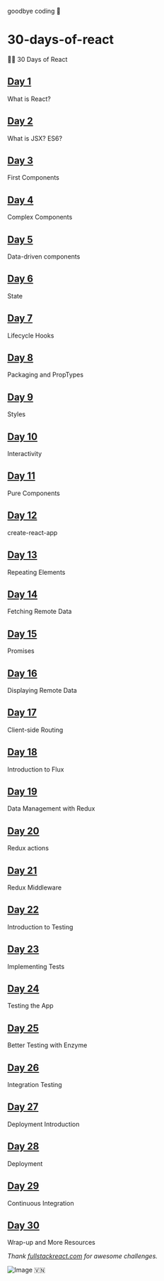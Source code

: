 goodbye coding 👋
# 30-days-of-react

🌲🚀 30 Days of React

## [Day 1](https://github.com/cuongw/30-days-of-react/tree/master/day01)

What is React?

## [Day 2](https://github.com/cuongw/30-days-of-react/tree/master/day02)

What is JSX? ES6?

## [Day 3](https://github.com/cuongw/30-days-of-react/tree/master/day03)

First Components

## [Day 4](https://github.com/cuongw/30-days-of-react/tree/master/day04)

Complex Components

## [Day 5](https://github.com/cuongw/30-days-of-react/tree/master/day05)

Data-driven components

## [Day 6](https://github.com/cuongw/30-days-of-react/tree/master/day06)

State

## [Day 7](https://github.com/cuongw/30-days-of-react/tree/master/day07)

Lifecycle Hooks

## [Day 8](https://github.com/cuongw/30-days-of-react/tree/master/day08)

Packaging and PropTypes

## [Day 9](https://github.com/cuongw/30-days-of-react/tree/master/day09)

Styles

## [Day 10](https://github.com/cuongw/30-days-of-react/tree/master/day10)

Interactivity

## [Day 11](https://github.com/cuongw/30-days-of-react/tree/master/day11)

Pure Components

## [Day 12](https://github.com/cuongw/30-days-of-react/tree/master/day12)

create-react-app

## [Day 13](https://github.com/cuongw/30-days-of-react/tree/master/day13)

Repeating Elements

## [Day 14](https://github.com/cuongw/30-days-of-react/tree/master/day14)

Fetching Remote Data

## [Day 15](https://github.com/cuongw/30-days-of-react/tree/master/day15)

Promises

## [Day 16](https://github.com/cuongw/30-days-of-react/tree/master/day16)

Displaying Remote Data

## [Day 17](https://github.com/cuongw/30-days-of-react/tree/master/day17)

Client-side Routing

## [Day 18](https://github.com/cuongw/30-days-of-react/tree/master/day18)

Introduction to Flux

## [Day 19](https://github.com/cuongw/30-days-of-react/tree/master/day19)

Data Management with Redux

## [Day 20](https://github.com/cuongw/30-days-of-react/tree/master/day20)

Redux actions

## [Day 21](https://github.com/cuongw/30-days-of-react/tree/master/day21)

Redux Middleware

## [Day 22](https://github.com/cuongw/30-days-of-react/tree/master/day22)

Introduction to Testing

## [Day 23](https://github.com/cuongw/30-days-of-react/tree/master/day23)

Implementing Tests

## [Day 24](https://github.com/cuongw/30-days-of-react/tree/master/day24)

Testing the App

## [Day 25](https://github.com/cuongw/30-days-of-react/tree/master/day25)

Better Testing with Enzyme

## [Day 26](https://github.com/cuongw/30-days-of-react/tree/master/day26)

Integration Testing

## [Day 27](https://github.com/cuongw/30-days-of-react/tree/master/day27)

Deployment Introduction

## [Day 28](https://github.com/cuongw/30-days-of-react/tree/master/day28)

Deployment

## [Day 29](https://github.com/cuongw/30-days-of-react/tree/master/day29)

Continuous Integration

## [Day 30](https://github.com/cuongw/30-days-of-react/tree/master/day30)

Wrap-up and More Resources

_Thank [fullstackreact.com](https://www.fullstackreact.com/30-days-of-react/) for awesome challenges._

<!-- INSPIRATIONAL_QUOTE_START -->
![Image](https://github.com/user-attachments/assets/e5dd7943-9aef-4ee2-94a1-c411600f6674)
🇻🇳
<!-- INSPIRATIONAL_QUOTE_END -->
